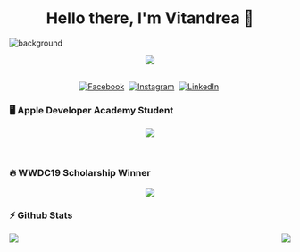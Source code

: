 <p>
  <h1 align="center"><b>Hello there, I'm Vitandrea 👋</b></h1>
</p>

![background](https://user-images.githubusercontent.com/49589259/137596383-8616a24f-a5fe-4ee6-a3e9-d6584d8a1e3f.png)

<p align="center">
  <img align="center" src="https://komarev.com/ghpvc/?username=Vita98"></img>
</p>

<p align="center">
<br>
  <a href="https://www.facebook.com/vitandrea.sorino/"><img src="https://img.shields.io/badge/facebook-%231877F2.svg?&style=for-the-badge&logo=facebook&logoColor=white" alt="Facebook" /></a>&nbsp;
  <a href="https://instagram.com/sorinovitandrea/"><img src="https://img.shields.io/badge/instagram-%23E4405F.svg?&style=for-the-badge&logo=instagram&logoColor=white" alt="Instagram" /></a>&nbsp;
  <a href="https://www.linkedin.com/in/vitandrea-sorino-0b4650174/"><img src="https://img.shields.io/badge/linkedin-%230077B5.svg?&style=for-the-badge&logo=linkedin&logoColor=white" alt="LinkedIn" /></a>&nbsp;
</p>

### 🖥️ Apple Developer Academy Student
<p align="center">
  <img src="https://user-images.githubusercontent.com/49589259/137597852-61f8e681-e15e-4a73-9f55-09d957b10603.png"></img>
</p><br/>

### :fire: WWDC19 Scholarship Winner
<p align="center">
  <img src="https://user-images.githubusercontent.com/49589259/137597359-1a821f5f-81b4-4056-aad0-ce19cadba662.png"></img>
</p>

### :zap: Github Stats
<img align="left" src="https://github-readme-stats.vercel.app/api?username=Vita98&show_icons=true&theme=radical"></img>
<img align="right" src="https://github-readme-stats.vercel.app/api/top-langs/?username=Vita98&show_icons=true&theme=radical"></img>


<!--
**Vita98/Vita98** is a ✨ _special_ ✨ repository because its `README.md` (this file) appears on your GitHub profile.

Here are some ideas to get you started:


- 🔭 I’m currently working on ...
- 🌱 I’m currently learning ...
- 👯 I’m looking to collaborate on ...
- 🤔 I’m looking for help with ...
- 💬 Ask me about ...
- 📫 How to reach me: ...
- 😄 Pronouns: ...
- ⚡ Fun fact: ...
-->
